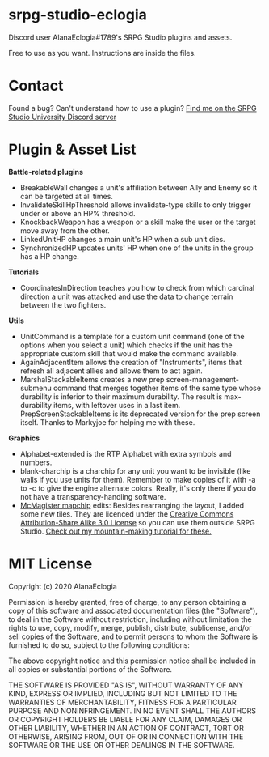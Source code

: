 # srpg-studio-eclogia

Discord user AlanaEclogia#1789's SRPG Studio plugins and assets.

Free to use as you want. Instructions are inside the files.

# Contact

Found a bug? Can't understand how to use a plugin? [Find me on the SRPG Studio University Discord server](https://discord.gg/GcTS5EH)

# Plugin & Asset List

**Battle-related plugins**

- BreakableWall changes a unit's affiliation between Ally and Enemy so it can be targeted at all times.
- InvalidateSkillHpThreshold allows invalidate-type skills to only trigger under or above an HP% threshold.
- KnockbackWeapon has a weapon or a skill make the user or the target move away from the other.
- LinkedUnitHP changes a main unit's HP when a sub unit dies.
- SynchronizedHP updates units' HP when one of the units in the group has a HP change.

**Tutorials**
- CoordinatesInDirection teaches you how to check from which cardinal direction a unit was attacked and use the data to change terrain between the two fighters.

**Utils**
- UnitCommand is a template for a custom unit command (one of the options when you select a unit) which checks if the unit has the appropriate custom skill that would make the command available.
- AgainAdjacentItem allows the creation of "Instruments", items that refresh all adjacent allies and allows them to act again.
- MarshalStackableItems creates a new prep screen-management-submenu command that merges together items of the same type whose durability is inferior to their maximum durability. The result is max-durability items, with leftover uses in a last item. PrepScreenStackableItems is its deprecated version for the prep screen itself. Thanks to Markyjoe for helping me with these.

**Graphics**
- Alphabet-extended is the RTP Alphabet with extra symbols and numbers.
- blank-charchip is a charchip for any unit you want to be invisible (like walls if you use units for them). Remember to make copies of it with -a to -c to give the engine alternate colors. Really, it's only there if you do not have a transparency-handling software.
- [McMagister mapchip](https://github.com/McMagister/srpg-studio-stuff/tree/master/32px%20FE-style%20Tileset) edits: Besides rearranging the layout, I added some new tiles. They are licenced under the [Creative Commons Attribution-Share Alike 3.0 License](https://creativecommons.org/licenses/by-sa/3.0/) so you can use them outside SRPG Studio. [Check out my mountain-making tutorial for these.](https://docs.google.com/document/d/1Otvbu5b1pql9jYQ3IGjZYwZl77Y4GIBHDxMOfLnsyqE/edit?usp=sharing)

# MIT License

Copyright (c) 2020 AlanaEclogia

Permission is hereby granted, free of charge, to any person obtaining a copy
of this software and associated documentation files (the "Software"), to deal
in the Software without restriction, including without limitation the rights
to use, copy, modify, merge, publish, distribute, sublicense, and/or sell
copies of the Software, and to permit persons to whom the Software is
furnished to do so, subject to the following conditions:

The above copyright notice and this permission notice shall be included in all
copies or substantial portions of the Software.

THE SOFTWARE IS PROVIDED "AS IS", WITHOUT WARRANTY OF ANY KIND, EXPRESS OR
IMPLIED, INCLUDING BUT NOT LIMITED TO THE WARRANTIES OF MERCHANTABILITY,
FITNESS FOR A PARTICULAR PURPOSE AND NONINFRINGEMENT. IN NO EVENT SHALL THE
AUTHORS OR COPYRIGHT HOLDERS BE LIABLE FOR ANY CLAIM, DAMAGES OR OTHER
LIABILITY, WHETHER IN AN ACTION OF CONTRACT, TORT OR OTHERWISE, ARISING FROM,
OUT OF OR IN CONNECTION WITH THE SOFTWARE OR THE USE OR OTHER DEALINGS IN THE
SOFTWARE.